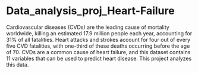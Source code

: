 # Data_analysis_proj_Heart-Failure

Cardiovascular diseases (CVDs) are the leading cause of mortality worldwide, killing an estimated 17.9 million people each year, accounting for 31% of all fatalities. Heart attacks and strokes account for four out of every five CVD fatalities, with one-third of these deaths occurring before the age of 70. CVDs are a common cause of heart failure, and this dataset contains 11 variables that can be used to predict heart disease.
This project analyzes this data.
